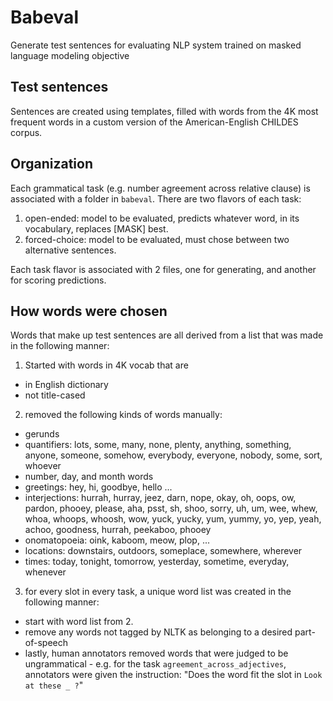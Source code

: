 # Babeval
Generate test sentences for evaluating NLP system trained on masked language modeling objective

## Test sentences

Sentences are created using templates, filled with words from the 4K most frequent words in a custom version of
the American-English CHILDES corpus. 


## Organization

Each grammatical task (e.g. number agreement across relative clause) is associated with a folder in `babeval`.
There are two flavors of each task:
1. open-ended: model to be evaluated, predicts whatever word, in its vocabulary, replaces [MASK] best.
2. forced-choice: model to be evaluated, must chose between two alternative sentences.

Each task flavor is associated with 2 files, one for generating, and another for scoring predictions.

## How words were chosen

Words that make up test sentences are all derived from a list that was made in the following manner:

1. Started with words in 4K vocab that are
- in English dictionary
- not title-cased

2. removed  the following kinds of words manually:
- gerunds
- quantifiers: lots, some, many, none, plenty, anything, something, anyone, someone, somehow, everybody, everyone, nobody, some, sort, whoever
- number, day, and month words
- greetings: hey, hi, goodbye, hello ...
- interjections: hurrah, hurray, jeez, darn, nope, okay, oh, oops, ow, pardon, phooey, please, aha, psst, sh, shoo, sorry, uh, um, wee, whew, whoa, whoops, whoosh, wow, yuck, yucky, yum, yummy, yo, yep, yeah, achoo, goodness, hurrah, peekaboo, phooey
- onomatopoeia: oink, kaboom, meow, plop, ...
- locations: downstairs, outdoors, someplace, somewhere, wherever
- times: today, tonight, tomorrow, yesterday, sometime, everyday, whenever

3. for every slot in every task, a unique word list was created in the following manner:
- start with word list from 2.
- remove any words not tagged by NLTK as belonging to a desired part-of-speech
- lastly, human annotators removed words that were judged to be ungrammatical -
e.g. for the task `agreement_across_adjectives`, annotators were given the instruction: 
"Does the word fit the slot in `Look at these _ ?`"